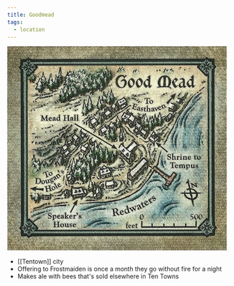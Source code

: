 ```yaml
---
title: Goodmead
tags:
  - location
---
```


<img src="../../assets/good-mead.png"/>

* [[Tentown]] city
* Offering to Frostmaiden is once a month they go without fire for a night
* Makes ale with bees that's sold elsewhere in Ten Towns

